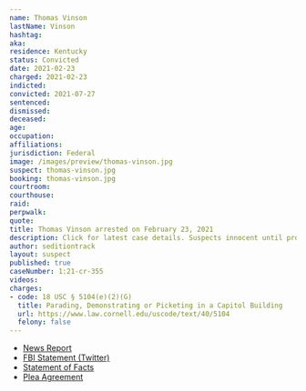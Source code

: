 ```yaml
---
name: Thomas Vinson
lastName: Vinson
hashtag:
aka:
residence: Kentucky
status: Convicted
date: 2021-02-23
charged: 2021-02-23
indicted:
convicted: 2021-07-27
sentenced:
dismissed:
deceased:
age:
occupation:
affiliations:
jurisdiction: Federal
image: /images/preview/thomas-vinson.jpg
suspect: thomas-vinson.jpg
booking: thomas-vinson.jpg
courtroom:
courthouse:
raid:
perpwalk:
quote:
title: Thomas Vinson arrested on February 23, 2021
description: Click for latest case details. Suspects innocent until proven guilty.
author: seditiontrack
layout: suspect
published: true
caseNumber: 1:21-cr-355
videos:
charges:
- code: 18 USC § 5104(e)(2)(G)
  title: Parading, Demonstrating or Picketing in a Capitol Building
  url: https://www.law.cornell.edu/uscode/text/40/5104
  felony: false
---
```

- [News Report](https://www.kentucky.com/news/local/crime/article249457150.)
- [FBI Statement (Twitter)](https://twitter.com/FBILouisville/status/1364284639385378825)
- [Statement of Facts](https://www.justice.gov/usao-dc/case-multi-defendant/file/1418041/download)
- [Plea Agreement](https://www.justice.gov/usao-dc/case-multi-defendant/file/1418036/download)
